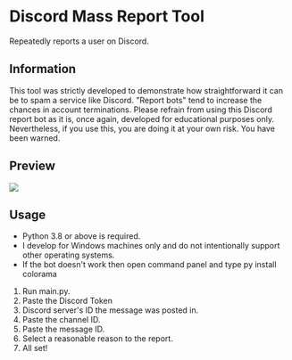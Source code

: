 # Discord Mass Report Tool
Repeatedly reports a user on Discord.

## Information
This tool was strictly developed to demonstrate how straightforward it can be to spam a service like Discord. "Report bots" tend to increase the chances in account terminations. Please refrain from using this Discord report bot as it is, once again, developed for educational purposes only. Nevertheless, if you use this, you are doing it at your own risk. You have been warned.

## Preview
![](https://media.discordapp.net/attachments/833819785405923351/834156428591497246/unknown.png?width=540&height=430)<br>

## Usage
- Python 3.8 or above is required.
- I develop for Windows machines only and do not intentionally support other operating systems.
- If the bot doesn't work then open command panel and type py install colorama


1. Run main.py.
2. Paste the Discord Token
3. Discord server's ID the message was posted in.
4. Paste the channel ID.
5. Paste the message ID.
6. Select a reasonable reason to the report.
7. All set!

